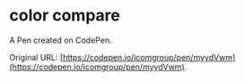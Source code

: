 # color compare

A Pen created on CodePen.

Original URL: [https://codepen.io/icomgroup/pen/myydVwm](https://codepen.io/icomgroup/pen/myydVwm).

